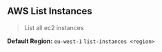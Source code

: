 AWS List Instances
----------
> List all ec2 instances

**Default Region:** ```eu-west-1```
```list-instances <region>```